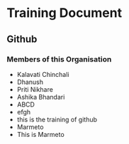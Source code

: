 # Training Document

## Github

### Members of this Organisation

- Kalavati Chinchali
- Dhanush
- Priti Nikhare 
- Ashika Bhandari
- ABCD
- efgh
- this is the training of github
- Marmeto
- This is Marmeto
